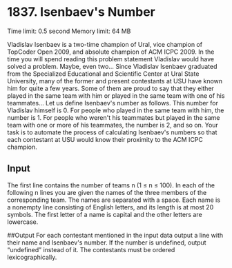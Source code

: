 # 1837. Isenbaev's Number
Time limit: 0.5 second
Memory limit: 64 MB

Vladislav Isenbaev is a two-time champion of Ural, vice champion of TopCoder Open 2009, and absolute champion of ACM ICPC 2009. In the time you will spend reading this problem statement Vladislav would have solved a problem. Maybe, even two…
Since Vladislav Isenbaev graduated from the Specialized Educational and Scientific Center at Ural State University, many of the former and present contestants at USU have known him for quite a few years. Some of them are proud to say that they either played in the same team with him or played in the same team with one of his teammates…
Let us define Isenbaev's number as follows. This number for Vladislav himself is 0. For people who played in the same team with him, the number is 1. For people who weren't his teammates but played in the same team with one or more of his teammates, the number is 2, and so on. Your task is to automate the process of calculating Isenbaev's numbers so that each contestant at USU would know their proximity to the ACM ICPC champion.

## Input
The first line contains the number of teams n (1 ≤ n ≤ 100). In each of the following n lines you are given the names of the three members of the corresponding team. The names are separated with a space. Each name is a nonempty line consisting of English letters, and its length is at most 20 symbols. The first letter of a name is capital and the other letters are lowercase.

##Output
For each contestant mentioned in the input data output a line with their name and Isenbaev's number. If the number is undefined, output “undefined” instead of it. The contestants must be ordered lexicographically. 